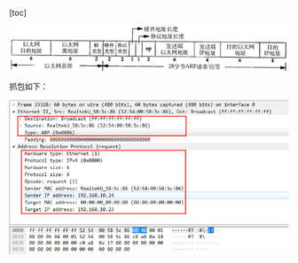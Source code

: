 [toc]



![ARP数据报格式](../../../images/linux/kernel/network/arp_1.png)



抓包如下：

![image-20200823114520750](../../../images/linux/kernel/network/arp_2.png)